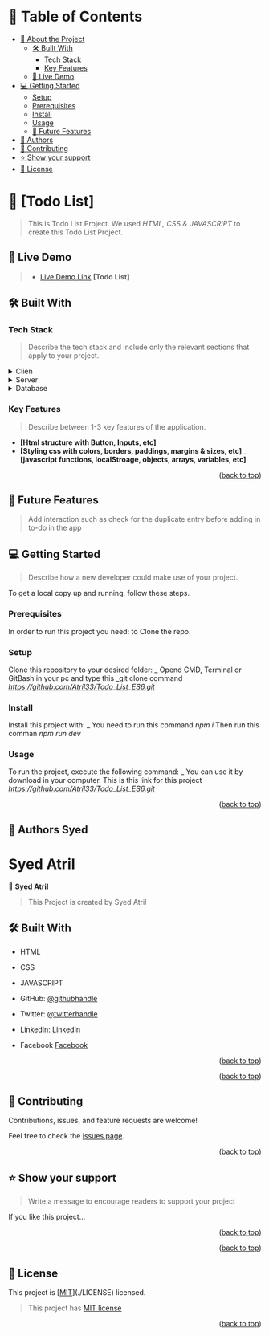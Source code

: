 <a name="readme-top"></a>

<!--
HOW TO USE:
This is an example of how you may give instructions on setting up your project locally.

Modify this file to match your project and remove sections that don't apply.

REQUIRED SECTIONS:
- Table of Contents
- About the Project
  - Built With
  - Live Demo
- Getting Started
- Authors
- Future Features- 
 - Mobile version design
- Desktop version design
- Dynamic HTML for featured-speakers

OPTIONAL SECTIONS:
- FAQ

After you're finished please remove all the comments and instructions!
-->

<div align="center">
  <!-- You are encouraged to replace this logo with your own! Otherwise you can also remove it. -->
  <br/>
</div>

<!-- TABLE OF CONTENTS -->

# 📗 Table of Contents

- [📖 About the Project](#about-project)
  - [🛠 Built With](#built-with)
    - [Tech Stack](#tech-stack)
    - [Key Features](#key-features)
  - [🚀 Live Demo](#live-demo)
- [💻 Getting Started](#getting-started)
  - [Setup](#setup)
  - [Prerequisites](#prerequisites)
  - [Install](#install)
  - [Usage](#usage)
  - [🔭 Future Features](#future-features)
- [👥 Authors](#authors)
- [🤝 Contributing](#contributing)
- [⭐️ Show your support](#support)
- [📝 License](#license)

<!-- PROJECT DESCRIPTION -->

# 📖 [Todo List] <a name="about-project"></a>

> This is Todo List Project. We used _HTML, CSS & JAVASCRIPT_ to create this Todo List Project.
<!-- LIVE DEMO -->

## 🚀 Live Demo <a name="live-demo"></a>

> - [Live Demo Link](https://atril33.github.io/Todo_List_ES6/dist/)
**[Todo List]**

## 🛠 Built With <a name="built-with"></a>

### Tech Stack <a name="tech-stack"></a>

> Describe the tech stack and include only the relevant sections that apply to your project.

<details>
  <summary>Clien</summary>
  <ul>
    <li><a href="https://www.w3schools.com/html/">HTML</a></li>
     <li><a href="https://www.w3schools.com/css/">CSS</a></li>
     <li><a href="https://www.w3schools.com/css/">Javascript</a></li>
  </ul>
</details>

<details>
  <summary>Server</summary>
  <ul>
    <li>N/A</li>
  </ul>
</details>

<details>
<summary>Database</summary>
  <ul>
    <li>N/A</li>
  </ul>
</details>

<!-- Features -->

### Key Features <a name="key-features"></a>

> Describe between 1-3 key features of the application.

- **[Html structure with Button, Inputs, etc]**
- **[Styling css with colors, borders, paddings, margins & sizes, etc]**
_ **[javascript functions, localStroage, objects, arrays, variables, etc]**

<p align="right">(<a href="#readme-top">back to top</a>)</p>

## 🔭 Future Features <a name="future-features"></a>

> Add interaction such as check for the duplicate entry before adding in to-do in the app
<!-- GETTING STARTED -->

## 💻 Getting Started <a name="getting-started"></a>

> Describe how a new developer could make use of your project.

To get a local copy up and running, follow these steps.

### Prerequisites

In order to run this project you need: to Clone the repo.
<!--
Example command:
_git clone https://github.com/Atril33/Todo_List_ES6.git_
```sh
 gem install rails
```
 -->

### Setup

Clone this repository to your desired folder:
_ Opend CMD, Terminal or GitBash in your pc and type this
 _git clone command _https://github.com/Atril33/Todo_List_ES6.git_

<!--
Example commands:

```sh
  cd my-folder
https://github.com/Atril33/Todo_List_ES6.git
```
--->

### Install

Install this project with:
_ You need to run this command _npm i_
Then run this comman _npm run dev_
<!--
Example command:

```sh
  cd my-project
  _git clone https://github.com/Atril33/Todo_List_ES6.git_
```
--->

### Usage

To run the project, execute the following command:
_ You can use it by download in your computer.
 This is this link for this project _https://github.com/Atril33/Todo_List_ES6.git_
<!--
Example command:

```sh
  rails server
### Deployment

You can deploy this project using:
Not Yet
<!--
Example:

```sh

```
 -->

<p align="right">(<a href="#readme-top">back to top</a>)</p>

<!-- AUTHORS -->

## 👥 Authors <a name="authors">Syed</a>
# <a name="authors">Syed Atril</a>
👤 **Syed Atril**


> This Project is created by Syed Atril

## 🛠 Built With <a name="built-with"></a>
- HTML
- CSS
- JAVASCRIPT


- GitHub: [@githubhandle](https://github.com/Atril33)
- Twitter: [@twitterhandle](https://twitter.com/AtrilSyed)
- LinkedIn: [LinkedIn](https://www.linkedin.com/in/syed-atril-831696248/)
- Facebook [Facebook](https://web.facebook.com/profile.php?id=100073724910623)

<p align="right">(<a href="#readme-top">back to top</a>)</p>

<!-- FUTURE FEATURES -->

<p align="right">(<a href="#readme-top">back to top</a>)</p>

<!-- CONTRIBUTING -->

## 🤝 Contributing <a name="contributing"></a>

Contributions, issues, and feature requests are welcome!

Feel free to check the [issues page](../../issues/).

<p align="right">(<a href="#readme-top">back to top</a>)</p>

<!-- SUPPORT -->

## ⭐️ Show your support <a name="support"></a>

> Write a message to encourage readers to support your project

If you like this project...

<p align="right">(<a href="#readme-top">back to top</a>)</p>

<!-- ACKNOWLEDGEMENTS -->

<p align="right">(<a href="#readme-top">back to top</a>)</p>


<!-- LICENSE -->

## 📝 License <a name="license"></a>

This project is [[MIT](https://choosealicense.com/licenses/mit/)](./LICENSE) licensed.

> This project has [MIT license](https://choosealicense.com/licenses/mit/)

<p align="right">(<a href="#readme-top">back to top</a>)</p>
